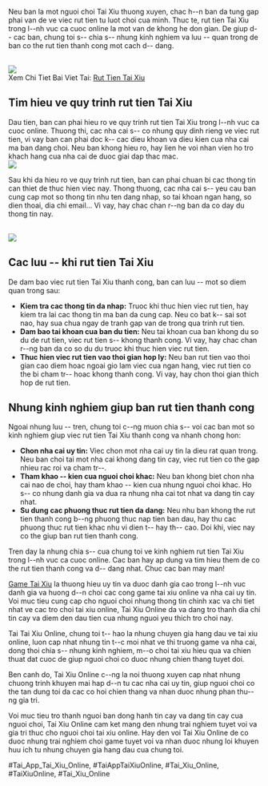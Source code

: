 <p>Neu ban la mot nguoi choi Tai Xiu thuong xuyen, chac h--n ban da tung gap phai van de ve viec rut tien tu luot choi cua minh. Thuc te, rut tien Tai Xiu trong l--nh vuc ca cuoc online la mot van de khong he don gian. De giup d-- cac ban, chung toi s-- chia s-- nhung kinh nghiem va luu -- quan trong de ban co the rut tien thanh cong mot cach d-- dang.</p><br><img src="https://taixiuonline.games/wp-content/uploads/2024/12/rut-tien-tai-xiu-2.jpg"></br>
Xem Chi Tiet Bai Viet Tai: <a href="https://taixiuonline.games/rut-tien-tai-xiu/">Rut Tien Tai Xiu</a><h2>Tim hieu ve quy trinh rut tien Tai Xiu</h2><p>Dau tien, ban can phai hieu ro ve quy trinh rut tien Tai Xiu trong l--nh vuc ca cuoc online. Thuong thi, cac nha cai s-- co nhung quy dinh rieng ve viec rut tien, vi vay ban can phai doc k-- cac dieu khoan va dieu kien cua nha cai ma ban dang choi. Neu ban khong hieu ro, hay lien he voi nhan vien ho tro khach hang cua nha cai de duoc giai dap thac mac.<br><img src="https://taixiuonline.games/wp-content/uploads/2024/12/dang-nhap-tai-xiu.jpg"></br><p>Sau khi da hieu ro ve quy trinh rut tien, ban can phai chuan bi cac thong tin can thiet de thuc hien viec nay. Thong thuong, cac nha cai s-- yeu cau ban cung cap mot so thong tin nhu ten dang nhap, so tai khoan ngan hang, so dien thoai, dia chi email... Vi vay, hay chac chan r--ng ban da co day du thong tin nay.</p><br><img src="https://taixiuonline.games/wp-content/uploads/2024/12/rut-tien-tai-xiu-3.jpg"></br><h2>Cac luu -- khi rut tien Tai Xiu</h2><p>De dam bao viec rut tien Tai Xiu thanh cong, ban can luu -- mot so diem quan trong sau:<ul>
<li><strong>Kiem tra cac thong tin da nhap:</strong> Truoc khi thuc hien viec rut tien, hay kiem tra lai cac thong tin ma ban da cung cap. Neu co bat k-- sai sot nao, hay sua chua ngay de tranh gap van de trong qua trinh rut tien.</li>
<li><strong>Dam bao tai khoan cua ban du tien:</strong> Neu tai khoan cua ban khong du so du de rut tien, viec rut tien s-- khong thanh cong. Vi vay, hay chac chan r--ng ban da co so du du truoc khi thuc hien viec rut tien.</li>
<li><strong>Thuc hien viec rut tien vao thoi gian hop ly:</strong> Neu ban rut tien vao thoi gian cao diem hoac ngoai gio lam viec cua ngan hang, viec rut tien co the bi cham tr-- hoac khong thanh cong. Vi vay, hay chon thoi gian thich hop de rut tien.</li>
</ul><h2>Nhung kinh nghiem giup ban rut tien thanh cong</h2><p>Ngoai nhung luu -- tren, chung toi c--ng muon chia s-- voi cac ban mot so kinh nghiem giup viec rut tien Tai Xiu thanh cong va nhanh chong hon:</p><ul>
<li><strong>Chon nha cai uy tin:</strong> Viec chon mot nha cai uy tin la dieu rat quan trong. Neu ban choi tai mot nha cai khong dang tin cay, viec rut tien co the gap nhieu rac roi va cham tr--.</li>
<li><strong>Tham khao -- kien cua nguoi choi khac:</strong> Neu ban khong biet chon nha cai nao de choi, hay tham khao -- kien cua nhung nguoi choi khac. Ho s-- co nhung danh gia va dua ra nhung nha cai tot nhat va dang tin cay nhat.</li>
<li><strong>Su dung cac phuong thuc rut tien da dang:</strong> Neu nhu ban khong the rut tien thanh cong b--ng phuong thuc nap tien ban dau, hay thu cac phuong thuc rut tien khac nhu vi dien t-- hay th-- cao. Doi khi, viec nay co the giup ban rut tien thanh cong.</li>
</ul><p>Tren day la nhung chia s-- cua chung toi ve kinh nghiem rut tien Tai Xiu trong l--nh vuc ca cuoc online. Cac ban hay ap dung va tim hieu them de co the rut tien thanh cong va d-- dang nhat. Chuc cac ban may man!<p><a href="https://taixiuonline.games/">Game Tai Xiu</a> la thuong hieu uy tin va duoc danh gia cao trong l--nh vuc danh gia va huong d--n choi cac cong game tai xiu online va nha cai uy tin. Voi muc tieu cung cap cho nguoi choi nhung thong tin chinh xac va chi tiet nhat ve cac tro choi tai xiu online, Tai Xiu Online da va dang tro thanh dia chi tin cay va diem den dau tien cua nhung nguoi yeu thich tro choi nay.

Tai Tai Xiu Online, chung toi t-- hao la nhung chuyen gia hang dau ve tai xiu online, luon cap nhat nhung tin t--c moi nhat ve thi truong game va nha cai, dong thoi chia s-- nhung kinh nghiem, m--o choi tai xiu hieu qua va chien thuat dat cuoc de giup nguoi choi co duoc nhung chien thang tuyet doi.

Ben canh do, Tai Xiu Online c--ng la noi thuong xuyen cap nhat nhung chuong trinh khuyen mai hap d--n tu cac nha cai uy tin, giup nguoi choi co the tan dung toi da cac co hoi chien thang va nhan duoc nhung phan thu--ng gia tri.

Voi muc tieu tro thanh nguoi ban dong hanh tin cay va dang tin cay cua nguoi choi, Tai Xiu Online cam ket mang den nhung trai nghiem tuyet voi va gia tri thuc cho nguoi choi tai xiu online. Hay den voi Tai Xiu Online de co duoc nhung trai nghiem choi game tuyet voi va nhan duoc nhung loi khuyen huu ich tu nhung chuyen gia hang dau cua chung toi.</p>
#Tai_App_Tai_Xiu_Online, #TaiAppTaiXiuOnline, #Tai_Xiu_Online, #TaiXiuOnline, #Tai_Xiu_Online
